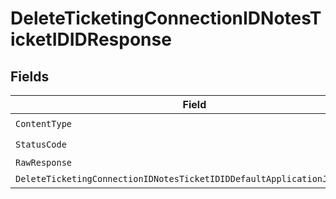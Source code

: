 # DeleteTicketingConnectionIDNotesTicketIDIDResponse


## Fields

| Field                                                                    | Type                                                                     | Required                                                                 | Description                                                              |
| ------------------------------------------------------------------------ | ------------------------------------------------------------------------ | ------------------------------------------------------------------------ | ------------------------------------------------------------------------ |
| `ContentType`                                                            | *string*                                                                 | :heavy_check_mark:                                                       | N/A                                                                      |
| `StatusCode`                                                             | *int*                                                                    | :heavy_check_mark:                                                       | N/A                                                                      |
| `RawResponse`                                                            | [*http.Response](https://pkg.go.dev/net/http#Response)                   | :heavy_minus_sign:                                                       | N/A                                                                      |
| `DeleteTicketingConnectionIDNotesTicketIDIDDefaultApplicationJSONString` | **string*                                                                | :heavy_minus_sign:                                                       | Successful                                                               |